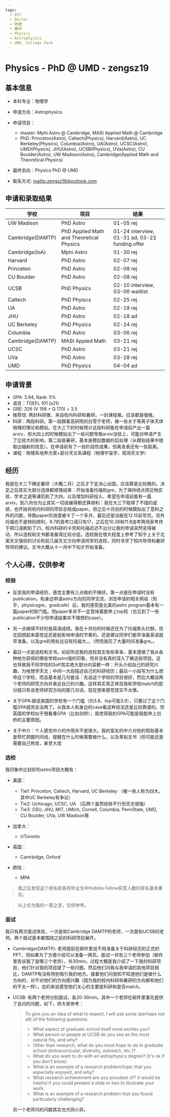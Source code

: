 ```yaml
---
tags:
  - DIY
  - Doctor
  - 物理
  - 暑研
  - Physics
  - Astrophysics
  - UMD, College Park
---
```



# Physics - PhD @ UMD - zengsz19


## 基本信息

- 本科专业：物理学
- 申请方向：Astrophysics
- 申请项目：
    - master: Mphi Astro @ Cambridge, MASt Applied Math @ Cambridge
    - PhD: Princeton(Astro), Caltech(Physics), Harvard(Astro), UC Berkeley(Physics), Columbia(Astro), UA(Astro), UCSC(Astro), UMD(Physics), JHU(Astro), UCSB(Physics), UVa(Astro), CU Boulder(Astro), UW Madison(Astro), Cambridge(Applied Math and Theoretical Physics)

- 最终去向：Physics PhD @ UMD
- 联系方式: <mailto:zengsz19@outlook.com>


## 申请和录取结果


| 学校 | 项目 | 结果 |
| ---- | ---- | ---- |
| UW Madison | PhD Astro | 01-05 rej |
| Cambridge(DAMTP) | PhD Applied Math and Theoretical Physics | 01-24 interview, 01-31 ad, 03-22 funding offer |
| Cambridge(IoA) | Mphi Astro | 01-30 rej |
| Harvard | PhD Astro | 02-07 rej |
| Princeton | PhD Astro | 02-08 rej |
| CU Boulder | PhD Astro | 02-08 rej |
| UCSB | PhD Physics | 02-10 interview, 03-06 waitlist |
| Caltech | PhD Phyiscs | 02-25 rej |
| UA | PhD Astro | 02-18 rej |
| JHU | PhD Astro | 02-18 ad |
| UC Berkeley | PhD Physics | 02-24 rej |
| Columbia | PhD Astro | 03-06 rej |
| Cambridge(DAMTP) | MASt Appied Math | 03-21 rej |
| UCSC | PhD Astro | 03-21 rej |
| UVa | PhD Astro | 03-28 rej |
| UMD | PhD Physics | 04-04 ad |


## 申请背景

- GPA: 3.94, Rank: 5%
- 语言：TOEFL 101 (s21)
- GRE: 326 (V 156 + Q 170) + 3.5
- 推荐信: 两封科研推，来自校内科研和暑研。一封课程推。应该都是强推。
- 科研：两段科研。第一段跟着高研院的白雪宁老师，做一些关于等离子体天体物理的理论和模拟。在大三下的时候预计这段科研能在申请前产出一篇arxiv，但大四上的时候模拟出了一些问题导致arxiv没挂上，可能对申请产生了比较大的影响。第二段是暑研，基本是模拟数据的后处理（从模拟结果中提取出辐射的信息）。在申请前有了一些阶段性成果，但离发表还有一些距离。
- 课程：物理系培养方案+部分天文系课程（物理宇宙学，观测天文学）

## 经历

我是在大三下确定暑研（大概二月）之后才下定决心出国，应该算是比较晚的。决定之后其实大部分选择都顺理成章：开始准备托福和gre，为了保持绩点把近物实验、学术之道等课扔到了大四，以及增加科研投入、希望在申请前能有一篇arxiv。到八月份为止其实一切进展得都还算顺利：我在大三下取得了不错的成绩，也开始将校内科研的项目总结成paper。但之后十月初的时候模拟出了意料之外的问题，导致paper的进度被卡了一个多月，最后还是没能在12.15前写完。另外托福也不是特别顺利，9.7的首考口语只有17，之后在10.26和11.8连考两场家考终于把口语刷到了21。校内科研的卡壳和托福迟迟不出分让我的申请突然变得被动，所以选校和文书都准备得比较仓促。选校我在很大程度上参考了知乎上关于北美天文强校的讨论和前几届天文方向申请同学的选校，同时寻求了校内导师和暑研导师的建议。文书大概从十一月中下旬才开始准备。

## 个人心得，仅供参考

### 经验
- 反思我的申请经历，感觉主要有三点做的不够好。第一点是在申请时没有publication。和身边申请astro方向的同学交流，浏览申请的相关网站（知乎，physicsgre，gradcafe）后，我的感受是北美的astro program基本有一篇paper的软门槛。但paper多并不一定意味着能申上top校（也见到了一些publication不少但申请结果并不理想的case）。

- 另一点做得不好的是英语成绩。我在十月份的时候还在为了托福焦头烂额，现在回想起来感觉这还是挺影响申请的节奏的。还是建议同学们能早准备英语就早准备。以及gre的用处远没有托福大。。（然而我花了大量时间准备gre。。

- 最后一点是选校和文书。如前所述我的选校其实有些草率，基本遵循了我从各种地方获得的哪些学校astro强的印象，但并没有真的深入了解这些项目。这也导致我不同学校的SoP其实绝大部分内容都一样：开头介绍自己的研究兴趣，为啥想学天文；中间一大段描述自己的科研经历；最后一小段写为什么想申这个学校，而且基本是几句套话：先说这个学校的项目很好，然后大概说两个老师的研究方向并表达自己的兴趣。这样其实真正体现我和学校match的部分就只有说老师研究方向的那几句话，现在想来感觉其实不太够。

- 关于GPA:据说美国的学校有一个门槛（约3.8，top可能3.9），只要过了这个门槛GPA就完全没用了。从我本人和身边的case看这种说法还是比较靠谱的。但英国的学校似乎很看重GPA（比如剑桥），我觉得我的GPA可能是我能申上剑桥的主要原因。

- 关于中介：个人感觉中介的作用并不是很大。我的室友的中介对他的帮助基本是帮忙把握时间线，提醒在什么时候需要做什么，以及草拟文书（但可能还是需要自己修改，甚至大改



### 选校
我印象中比较好的astro项目大概有：

-   美国：
    -   Tie1: Princeton, Caltech, Harvard, UC Berkeley （被一些人称为四大，其中UC Berkeley有争议）
    -   Tie2: Uchicago, UCSC, UA （后两个虽然综排不行但天文很强）
    -   Tie3: OSU, JHU, MIT, UMich, Cornell, Columbia, PennState, UMD, CU Boulder, UVa, UW Madison等

-   加拿大：
    -   UToronto

-   英国：
    -   Camrbidge, Oxford

-   欧陆：
    -   MPA

> 我之后发现这个排名和各校毕业生中Hubble Fellow获奖人数的排名基本重合。

> 以上仅为我的一家之言，仅供参考。

### 面试
我只有两次面试体验，一次是和Cambridge DAMTP的老师，一次是和UCSB的老师。两个面试基本都围绕之前的科研项目展开。

- Cambridge(DAMTP): 老师提前在邮件里说不用准备关于科研经历的正式的PPT，但如果为了方便介绍可以准备一两页。面试一共有三个老师参加（邮件里告诉我了是哪三个老师），共30min。过程大概是我介绍了一下我的科研项目，他们针对我的项目提了一些问题。然后他们问我与我申请的其他项目相比，DAMTP有没有特别吸引我的地方。接着他们问我知不知道他们是做什么方向的，对不对他们的方向感兴趣（因为我的校内科研和暑研的方向都和他们的不太一样）。总的来说感觉他们关心的主要是科研和是否match。

-   UCSB: 有两个老师分别面试，各20-30min。其中一个老师在邮件里事先提供了会问的问题，如下，供大家参考：

    >   To give you an idea of what to expect, I will ask some (perhaps not all) of the following questions:

    >   -   What aspect of graduate school itself most excites you?
    >   -   What person or people at UCSB do you see as the most natural fits, and why?
    >   -   Other than research, what do you most hope to do in graduate school (extracurricular, diversity, outreach, etc.)?
    >   -   What do you want to do with an astrophysics degree?  (it's ok if you don't know)
    >   -   What is an example of a research problem/topic that you especially enjoyed, and why?
    >   -   What research achievement are you proudest of? It would be helpful if you could present a slide or two to illustrate your work.
    >   -   What is an example of a research problem that you found particularly challenging?

    另一个老师问的问题其实也大同小异。
